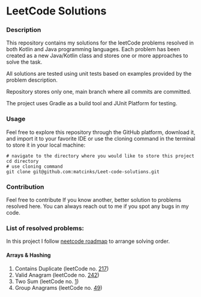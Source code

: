 # LeetCode Solutions
### Description
This repository contains my solutions for the leetCode problems resolved in both Kotlin and Java programming languages. 
Each problem has been created as a new Java/Kotlin class and stores one or more approaches to solve the task.

All solutions are tested using unit tests based on examples provided by the problem description.

Repository stores only one, main branch where all commits are committed.

The project uses Gradle as a build tool and JUnit Platform for testing.
### Usage
Feel free to explore this repository through the GitHub platform, download it, 
and import it to your favorite IDE or use the cloning command in the terminal to store it in your local machine:
```
# navigate to the directory where you would like to store this project
cd directory
# use cloning command
git clone git@github.com:matcinks/Leet-code-solutions.git
```
### Contribution
Feel free to contribute If you know another, better solution to problems resolved here. 
You can always reach out to me if you spot any bugs in my code.
### List of resolved problems:
In this project I follow [neetcode roadmap](https://neetcode.io/roadmap) to arrange solving order.

#### Arrays & Hashing
1. Contains Duplicate (leetCode no. [217](https://leetcode.com/problems/contains-duplicate/description/))
2. Valid Anagram (leetCode no. [242](https://leetcode.com/problems/valid-anagram/description/))
3. Two Sum (leetCode no. [1](https://leetcode.com/problems/two-sum/description/))
4. Group Anagrams (leetCode no. [49](https://leetcode.com/problems/group-anagrams/description/))
